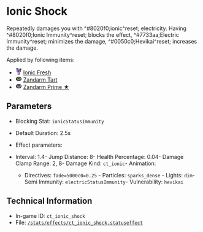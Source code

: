 # Ionic Shock

Repeatedly damages you with ^#8020f0;ionic^reset; electricity. Having ^#8020f0;Ionic Immunity^reset; blocks the effect, ^#7733aa;Electric Immunity^reset; minimizes the damage, ^#0050c0;Hevikai^reset; increases the damage.

Applied by following items:

- <img src="https://raw.githubusercontent.com/Ceterai/Enternia/main/items/generic/food/tier1/ct_ionic_fresh.png" alt="Ionic Fresh icon" loading="lazy" height=16px width="auto" /> [Ionic Fresh](https://ceterai.github.io/MyEnternia/Wiki/IonicFresh)
- <img src="https://raw.githubusercontent.com/Ceterai/Enternia/main/items/generic/food/tier2/ct_zandarm_tart.png" alt="Zandarm Tart icon" loading="lazy" height=16px width="auto" /> [Zandarm Tart](https://ceterai.github.io/MyEnternia/Wiki/ZandarmTart)
- <img src="https://raw.githubusercontent.com/Ceterai/Enternia/main/items/generic/food/tier2/ct_zandarm_tart.png" alt="Zandarm Prime ★ icon" loading="lazy" height=16px width="auto" /> [Zandarm Prime ★](https://ceterai.github.io/MyEnternia/Wiki/ZandarmPrime)

## Parameters

- Blocking Stat: `ionicStatusImmunity`
- Default Duration: 2.5s
- Effect parameters: 

- Interval: 1.4- Jump Distance: 8- Health Percentage: 0.04- Damage Clamp Range: 2, 8- Damage Kind: `ct_ionic`- Animation: 

  - Directives: `fade=5000c0=0.25`  - Particles: `sparks_dense`  - Lights: `dim`- Semi Immunity: `electricStatusImmunity`- Vulnerability: `hevikai`

## Technical Information

- In-game ID: `ct_ionic_shock`
- File: [`/stats/effects/ct_ionic_shock.statuseffect`](https://github.com/Ceterai/Enternia/blob/main/stats/effects/ct_ionic_shock.statuseffect)
